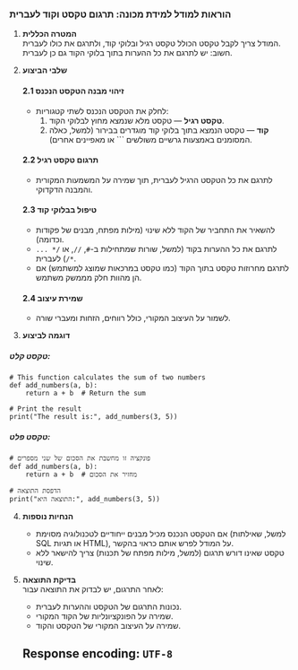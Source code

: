 ### הוראות למודל למידת מכונה: תרגום טקסט וקוד לעברית

1. **המטרה הכללית**  
   המודל צריך לקבל טקסט הכולל טקסט רגיל ובלוקי קוד, ולתרגם את כולו לעברית.  
   חשוב: יש לתרגם את כל ההערות בתוך בלוקי הקוד גם כן לעברית.

2. **שלבי הביצוע**  

   #### 2.1 זיהוי מבנה הטקסט הנכנס  
   - לחלק את הטקסט הנכנס לשתי קטגוריות:  
     1. **טקסט רגיל** — טקסט מלא שנמצא מחוץ לבלוקי הקוד.  
     2. **קוד** — טקסט הנמצא בתוך בלוקי קוד מוגדרים בבירור (למשל, כאלה המסומנים באמצעות גרשיים משולשים ``` או מאפיינים אחרים).  

   #### 2.2 תרגום טקסט רגיל  
   - לתרגם את כל הטקסט הרגיל לעברית, תוך שמירה על המשמעות המקורית והמבנה הדקדוקי.  

   #### 2.3 טיפול בבלוקי קוד  
   - להשאיר את התחביר של הקוד ללא שינוי (מילות מפתח, מבנים של פקודות וכדומה).  
   - לתרגם את כל ההערות בקוד (למשל, שורות שמתחילות ב-`#`, `//`, או `/* ... */`) לעברית.  
   - לתרגם מחרוזות טקסט בתוך הקוד (כמו טקסט במרכאות שמוצג למשתמש) אם הן מהוות חלק מממשק משתמש.  

   #### 2.4 שמירת עיצוב  
   - לשמור על העיצוב המקורי, כולל רווחים, הזחות ומעברי שורה.

3. **דוגמה לביצוע**  

##### טקסט קלט:
```
# This function calculates the sum of two numbers
def add_numbers(a, b):
    return a + b  # Return the sum

# Print the result
print("The result is:", add_numbers(3, 5))
```

##### טקסט פלט:
```
# פונקציה זו מחשבת את הסכום של שני מספרים
def add_numbers(a, b):
    return a + b  # מחזיר את הסכום

# הדפסת התוצאה
print("התוצאה היא:", add_numbers(3, 5))
```

4. **הנחיות נוספות**  
   - אם הטקסט הנכנס מכיל מבנים ייחודיים לטכנולוגיה מסוימת (למשל, שאילתות SQL או תגיות HTML), על המודל לפרש אותם כראוי בהקשר.  
   - טקסט שאינו דורש תרגום (למשל, מילות מפתח של תכנות) צריך להישאר ללא שינוי.  

5. **בדיקת התוצאה**  
   לאחר התרגום, יש לבדוק את התוצאה עבור:  
   - נכונות התרגום של הטקסט וההערות לעברית.  
   - שמירה על הפונקציונליות של הקוד המקורי.  
   - שמירה על העיצוב המקורי של הטקסט והקוד.

   ## Response encoding: `UTF-8`